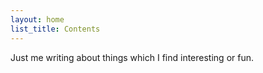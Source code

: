 ```yaml
---
layout: home
list_title: Contents
---
```


Just me writing about things which I find interesting or fun.
